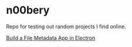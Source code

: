 # n00bery
Repo for testing out random projects I find online.

[Build a File Metadata App in Electron](https://codeburst.io/build-a-file-metadata-app-in-electron-a0fe8d32410e)
